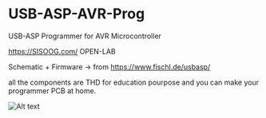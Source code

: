 # USB-ASP-AVR-Prog
USB-ASP Programmer for AVR Microcontroller

https://SISOOG.com/ OPEN-LAB

Schematic + Firmware ->  from https://www.fischl.de/usbasp/

all the components are THD for education pourpose and you can make your programmer PCB at home.

<img src="USB-ASP-AVR-Prog/Altium_PCB_Proj/Pictures/3d_Top.PNG" alt="Alt text" title="Optional title">

